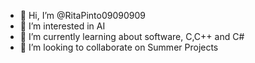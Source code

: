 - 👋 Hi, I’m @RitaPinto09090909
- 👀 I’m interested in AI
- 🌱 I’m currently learning about software, C,C++ and C#
- 💞️ I’m looking to collaborate on Summer Projects


<!---
RitaPinto09090909/RitaPinto09090909 is a ✨ special ✨ repository because its `README.md` (this file) appears on your GitHub profile.
You can click the Preview link to take a look at your changes.
--->

